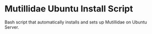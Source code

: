 # Mutillidae Ubuntu Install Script
Bash script that automatically installs and sets up Mutillidae on Ubuntu Server.
